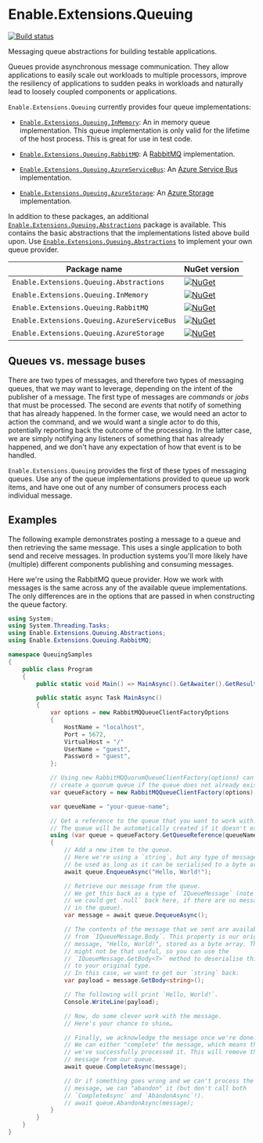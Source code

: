 # Enable.Extensions.Queuing

[![Build status](https://ci.appveyor.com/api/projects/status/0debl4iitj086eto/branch/main?svg=true)](https://ci.appveyor.com/project/EnableSoftware/enable-extensions-queuing/branch/main)

Messaging queue abstractions for building testable applications.

Queues provide asynchronous message communication. They allow applications to
easily scale out workloads to multiple processors, improve the resiliency of
applications to sudden peaks in workloads and naturally lead to loosely coupled
components or applications.

`Enable.Extensions.Queuing` currently provides four queue implementations:

- [`Enable.Extensions.Queuing.InMemory`]: An in memory queue implementation.
  This queue implementation is only valid for the lifetime of the host process.
  This is great for use in test code.

- [`Enable.Extensions.Queuing.RabbitMQ`]: A [RabbitMQ] implementation.

- [`Enable.Extensions.Queuing.AzureServiceBus`]: An [Azure Service Bus] implementation.

- [`Enable.Extensions.Queuing.AzureStorage`]: An [Azure Storage] implementation.

In addition to these packages, an additional [`Enable.Extensions.Queuing.Abstractions`]
package is available. This contains the basic abstractions that the implementations
listed above build upon. Use [`Enable.Extensions.Queuing.Abstractions`] to implement
your own queue provider.

Package name                                | NuGet version
--------------------------------------------|--------------------------------------------------------------------------------------------------------------------------------------------------------------------------------------------------
`Enable.Extensions.Queuing.Abstractions`    | [![NuGet](https://img.shields.io/nuget/v/Enable.Extensions.Queuing.Abstractions.svg?style=flat-square&label=nuget)](https://www.nuget.org/packages/Enable.Extensions.Queuing.Abstractions/)
`Enable.Extensions.Queuing.InMemory`        | [![NuGet](https://img.shields.io/nuget/v/Enable.Extensions.Queuing.InMemory.svg?style=flat-square&label=nuget)](https://www.nuget.org/packages/Enable.Extensions.Queuing.InMemory/)
`Enable.Extensions.Queuing.RabbitMQ`        | [![NuGet](https://img.shields.io/nuget/v/Enable.Extensions.Queuing.RabbitMQ.svg?style=flat-square&label=nuget)](https://www.nuget.org/packages/Enable.Extensions.Queuing.RabbitMQ/)
`Enable.Extensions.Queuing.AzureServiceBus` | [![NuGet](https://img.shields.io/nuget/v/Enable.Extensions.Queuing.AzureServiceBus.svg?style=flat-square&label=nuget)](https://www.nuget.org/packages/Enable.Extensions.Queuing.AzureServiceBus/)
`Enable.Extensions.Queuing.AzureStorage`    | [![NuGet](https://img.shields.io/nuget/v/Enable.Extensions.Queuing.AzureStorage.svg?style=flat-square&label=nuget)](https://www.nuget.org/packages/Enable.Extensions.Queuing.AzureStorage/)


## Queues vs. message buses

There are two types of messages, and therefore two types of messaging queues,
that we may want to leverage, depending on the intent of the publisher of a
message. The first type of messages are *commands* or *jobs* that must be
processed. The second are *events* that notify of something that has already
happened. In the former case, we would need an actor to action the command,
and we would want a single actor to do this, potentially reporting back the
outcome of the processing. In the latter case, we are simply notifying any
listeners of something that has already happened, and we don't have any
expectation of how that event is to be handled.

`Enable.Extensions.Queuing` provides the first of these types of messaging
queues. Use any of the queue implementations provided to queue up work items,
and have one out of any number of consumers process each individual message.

## Examples

The following example demonstrates posting a message to a queue and then
retrieving the same message. This uses a single application to both send and
receive messages. In production systems you'll more likely have (multiple)
different components publishing and consuming messages.

Here we're using the RabbitMQ queue provider. How we work with messages is the
same across any of the available queue implementations. The only differences
are in the options that are passed in when constructing the queue factory.

```csharp
using System;
using System.Threading.Tasks;
using Enable.Extensions.Queuing.Abstractions;
using Enable.Extensions.Queuing.RabbitMQ;

namespace QueuingSamples
{
    public class Program
    {
        public static void Main() => MainAsync().GetAwaiter().GetResult();

        public static async Task MainAsync()
        {
            var options = new RabbitMQQueueClientFactoryOptions
            {
                HostName = "localhost",
                Port = 5672,
                VirtualHost = "/"
                UserName = "guest",
                Password = "guest",
            };

            // Using new RabbitMQQuorumQueueClientFactory(options) can be used to
            // create a quorum queue if the queue does not already exist. 
            var queueFactory = new RabbitMQQueueClientFactory(options);

            var queueName = "your-queue-name";

            // Get a reference to the queue that you want to work with.
            // The queue will be automatically created if it doesn't exist.
            using (var queue = queueFactory.GetQueueReference(queueName))
            {
                // Add a new item to the queue.
                // Here we're using a `string`, but any type of message can
                // be used as long as it can be serialised to a byte array.
                await queue.EnqueueAsync("Hello, World!");

                // Retrieve our message from the queue.
                // We get this back as a type of `IQueueMessage` (note that
                // we could get `null` back here, if there are no messages
                // in the queue).
                var message = await queue.DequeueAsync();

                // The contents of the message that we sent are available
                // from `IQueueMessage.Body`. This property is our original
                // message, "Hello, World!", stored as a byte array. This
                // might not be that useful, so you can use the
                // `IQueueMessage.GetBody<T>` method to deserialise this back
                // to your original type.
                // In this case, we want to get our `string` back:
                var payload = message.GetBody<string>();

                // The following will print `Hello, World!`.
                Console.WriteLine(payload);

                // Now, do some clever work with the message.
                // Here's your chance to shine…

                // Finally, we acknowledge the message once we're done.
                // We can either "complete" the message, which means that
                // we've successfully processed it. This will remove the
                // message from our queue.
                await queue.CompleteAsync(message);

                // Or if something goes wrong and we can't process the
                // message, we can "abandon" it (but don't call both
                // `CompleteAsync` and `AbandonAsync`!).
                // await queue.AbandonAsync(message);
            }
        }
    }
}
```

[RabbitMQ]: https://www.rabbitmq.com/
[Azure Service Bus]: https://azure.microsoft.com/services/service-bus/
[Azure Storage]: https://azure.microsoft.com/services/storage/

[`Enable.Extensions.Queuing.Abstractions`]: https://www.nuget.org/packages/Enable.Extensions.Queuing.Abstractions/
[`Enable.Extensions.Queuing.InMemory`]: https://www.nuget.org/packages/Enable.Extensions.Queuing.InMemory/
[`Enable.Extensions.Queuing.RabbitMQ`]: https://www.nuget.org/packages/Enable.Extensions.Queuing.RabbitMQ/
[`Enable.Extensions.Queuing.AzureServiceBus`]: https://www.nuget.org/packages/Enable.Extensions.Queuing.AzureServiceBus/
[`Enable.Extensions.Queuing.AzureStorage`]: https://www.nuget.org/packages/Enable.Extensions.Queuing.AzureStorage/

